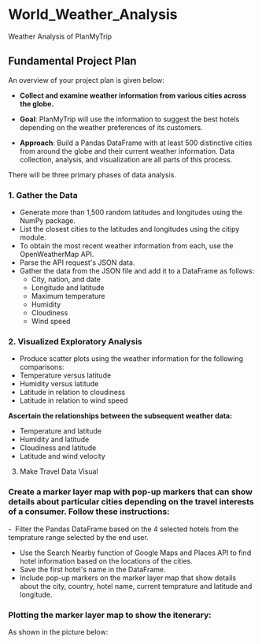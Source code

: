 # World_Weather_Analysis
Weather Analysis of PlanMyTrip

## Fundamental Project Plan
An overview of your project plan is given below:
- **Collect and examine weather information from various cities across the globe.**

- **Goal**: PlanMyTrip will use the information to suggest the best hotels depending on the weather preferences of its customers.

- **Approach**: Build a Pandas DataFrame with at least 500 distinctive cities from around the globe and their current weather information. Data collection, analysis, and visualization are all parts of this process.

There will be three primary phases of data analysis.

### 1. Gather the Data
- Generate more than 1,500 random latitudes and longitudes using the NumPy package.
- List the closest cities to the latitudes and longitudes using the citipy module.
- To obtain the most recent weather information from each, use the OpenWeatherMap API.
- Parse the API request's JSON data.
- Gather the data from the JSON file and add it to a DataFrame as follows:
   - City, nation, and date
   - Longitude and latitude
   - Maximum temperature
   - Humidity
   - Cloudiness
   - Wind speed

### 2. Visualized Exploratory Analysis
- Produce scatter plots using the weather information for the following comparisons:
- Temperature versus latitude
- Humidity versus latitude
- Latitude in relation to cloudiness
- Latitude in relation to wind speed

**Ascertain the relationships between the subsequent weather data:**
- Temperature and latitude
- Humidity and latitude
- Cloudiness and latitude
- Latitude and wind velocity

3. Make Travel Data Visual
### Create a marker layer map with pop-up markers that can show details about particular cities depending on the travel interests of a consumer. Follow these instructions:
-  Filter the Pandas DataFrame based on the 4 selected hotels from the temprature range selected by the end user.
- Use the Search Nearby function of Google Maps and Places API to find hotel information based on the locations of the cities.
- Save the first hotel's name in the DataFrame.
- Include pop-up markers on the marker layer map that show details about the city, country, hotel name, current temprature and latitude and longitude.

### Plotting the marker layer map to show the itenerary:
As shown in the picture below:
